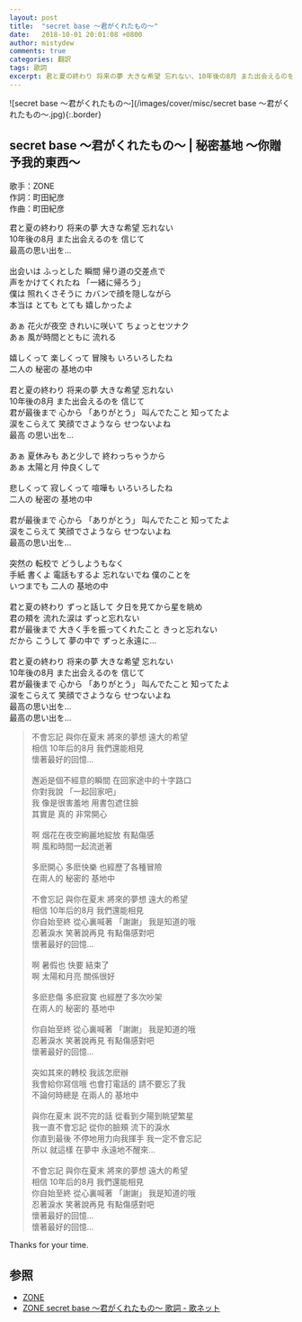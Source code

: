 ```yaml
---
layout: post
title:  "secret base 〜君がくれたもの〜"
date:   2018-10-01 20:01:08 +0800
author: mistydew
comments: true
categories: 翻訳
tags: 歌詞
excerpt: 君と夏の終わり 将来の夢 大きな希望 忘れない、10年後の8月 また出会えるのを 信じて、最高の思い出を…
---
```

![secret base 〜君がくれたもの〜](/images/cover/misc/secret base 〜君がくれたもの〜.jpg){:.border}

## secret base 〜君がくれたもの〜 | 秘密基地 ～你贈予我的東西～

歌手：ZONE<br>
作詞：町田紀彦<br>
作曲：町田紀彦<br>

<div class="lyric-original">
<p>
君と夏の終わり 将来の夢 大きな希望 忘れない<br>
10年後の8月 また出会えるのを 信じて<br>
最高の思い出を…<br>
<br>
出会いは ふっとした 瞬間 帰り道の交差点で<br>
声をかけてくれたね 「一緒に帰ろう」<br>
僕は 照れくさそうに カバンで顔を隠しながら<br>
本当は とても とても 嬉しかったよ<br>
<br>
あぁ 花火が夜空 きれいに咲いて ちょっとセツナク<br>
あぁ 風が時間とともに 流れる<br>
<br>
嬉しくって 楽しくって 冒険も いろいろしたね<br>
二人の 秘密の 基地の中<br>
<br>
君と夏の終わり 将来の夢 大きな希望 忘れない<br>
10年後の8月 また出会えるのを 信じて<br>
君が最後まで 心から 「ありがとう」 叫んでたこと 知ってたよ<br>
涙をこらえて 笑顔でさようなら せつないよね<br>
最高 の思い出を…<br>
<br>
あぁ 夏休みも あと少しで 終わっちゃうから<br>
あぁ 太陽と月 仲良くして<br>
<br>
悲しくって 寂しくって 喧嘩も いろいろしたね<br>
二人の 秘密の 基地の中<br>
<br>
君が最後まで 心から 「ありがとう」 叫んでたこと 知ってたよ<br>
涙をこらえて 笑顔でさようなら せつないよね<br>
最高の思い出を…<br>
<br>
突然の 転校で どうしようもなく<br>
手紙 書くよ 電話もするよ 忘れないでね 僕のことを<br>
いつまでも 二人の 基地の中<br>
<br>
君と夏の終わり ずっと話して 夕日を見てから星を眺め<br>
君の頬を 流れた涙は ずっと忘れない<br>
君が最後まで 大きく手を振ってくれたこと きっと忘れない<br>
だから こうして 夢の中で ずっと永遠に…<br>
<br>
君と夏の終わり 将来の夢 大きな希望 忘れない<br>
10年後の8月 また出会えるのを 信じて<br>
君が最後まで 心から 「ありがとう」 叫んでたこと 知ってたよ<br>
涙をこらえて 笑顔でさようなら せつないよね<br>
最高の思い出を…<br>
最高の思い出を…
</p>
</div>

<div class="lyric-translation">
<blockquote>
不會忘記 與你在夏末 將來的夢想 遠大的希望<br>
相信 10年后的8月 我們還能相見<br>
懷著最好的回憶...<br>
<br>
邂逅是個不經意的瞬間 在回家途中的十字路口<br>
你對我說 「一起回家吧」<br>
我 像是很害羞地 用書包遮住臉<br>
其實是 真的 非常開心<br>
<br>
啊 烟花在夜空絢麗地綻放 有點傷感<br>
啊 風和時間一起流逝著<br>
<br>
多麽開心 多麽快樂 也經歷了各種冒險<br>
在兩人的 秘密的 基地中<br>
<br>
不會忘記 與你在夏末 將來的夢想 遠大的希望<br>
相信 10年后的8月 我們還能相見<br>
你自始至終 從心裏喊著 「謝謝」 我是知道的哦<br>
忍著淚水 笑著說再見 有點傷感對吧<br>
懷著最好的回憶...<br>
<br>
啊 暑假也 快要 結束了<br>
啊 太陽和月亮 關係很好<br>
<br>
多麽悲傷 多麽寂寞 也經歷了多次吵架<br>
在兩人的 秘密的 基地中<br>
<br>
你自始至終 從心裏喊著 「謝謝」 我是知道的哦<br>
忍著淚水 笑著說再見 有點傷感對吧<br>
懷著最好的回憶...<br>
<br>
突如其來的轉校 我該怎麽辦<br>
我會給你寫信哦 也會打電話的 請不要忘了我<br>
不論何時總是 在兩人的 基地中<br>
<br>
與你在夏末 説不完的話 從看到夕陽到眺望繁星<br>
我一直不會忘記 從你的臉頰 流下的淚水<br>
你直到最後 不停地用力向我揮手 我一定不會忘記<br>
所以 就這樣 在夢中 永遠地不醒來...<br>
<br>
不會忘記 與你在夏末 將來的夢想 遠大的希望<br>
相信 10年后的8月 我們還能相見<br>
你自始至終 從心裏喊著 「謝謝」 我是知道的哦<br>
忍著淚水 笑著說再見 有點傷感對吧<br>
懷著最好的回憶...<br>
懷著最好的回憶...
</blockquote>
</div>

Thanks for your time.

## 参照

* [ZONE](http://www.sonymusic.co.jp/Music/Info/ZONE)
* [ZONE secret base 〜君がくれたもの〜 歌詞 - 歌ネット](https://www.uta-net.com/song/13699)
